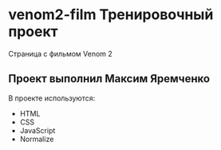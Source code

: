 # venom2-film Тренировочный проект
Страница с фильмом Venom 2
## Проект выполнил Максим Яремченко

В проекте используются: 
- HTML
- CSS
- JavaScript
- Normalize
